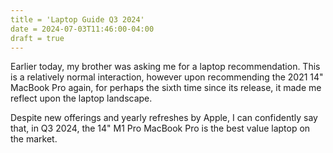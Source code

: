 ```yaml
---
title = 'Laptop Guide Q3 2024'
date = 2024-07-03T11:46:00-04:00
draft = true
---
```


Earlier today, my brother was asking me for a laptop recommendation. This is a relatively normal interaction, however upon recommending the 2021 14" MacBook Pro again, for perhaps the sixth time since its release, it made me reflect upon the laptop landscape.

Despite new offerings and yearly refreshes by Apple, I can confidently say that, in Q3 2024, the 14" M1 Pro MacBook Pro is the best value laptop on the market.

